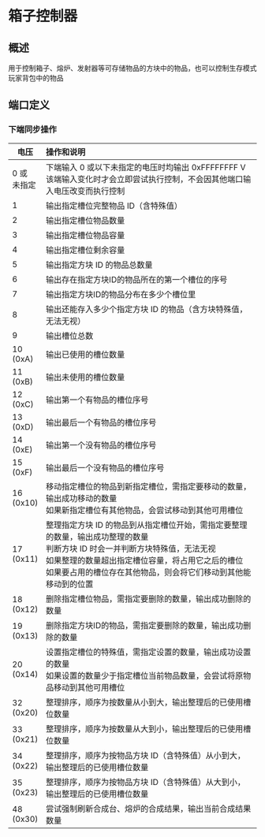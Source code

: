 <script setup lang="ts">
import ElectricConnection from "../../../components/ElectricElement/ElectricConnection";
import ElectricConnectorType from "../../../components/ElectricElement/ElectricConnectorType";
import ElectricConnectorDirection from "../../../components/ElectricElement/ElectricConnectorDirection";
import ElectricConnectionDisplayMode from "../../../components/ElectricElement/ElectricConnectionDisplayMode";
import IOPort from "../../../components/ElectricElement/IOPort";
import ElectricElement from "../../../components/ElectricElement/ElectricElement.vue";

let connections = [
    new ElectricConnection(ElectricConnectorDirection.Top, ElectricConnectorType.Output, ElectricConnectionDisplayMode.BitWidth, [
        new IOPort(1, 32, "输出结果", "因为结果经常为 0，所以默认输出 0xFFFFFFFF V，出错时也输出此结果")
    ]),
    new ElectricConnection(ElectricConnectorDirection.Right, ElectricConnectorType.Input, ElectricConnectionDisplayMode.StartAndEnd, [
        new IOPort(1, 8, "槽位", "指定要被控制的槽位"),
        new IOPort(9, 16, "数量", "指定要被控制的物品数量"),
        new IOPort(17, 17, "是否判断特殊值", "详见`方块特殊值`"),
        new IOPort(18, 18, "是否控制玩家背包", "为 0 时控制该电路板**背面**的箱子等可以存储物品的方块  \n为 1 时改为控制生存模式玩家的背包"),
        new IOPort(18, 18, "是否全部数量", "为 1 时忽略`指定数量`，改为尽可能控制所有符合条件的物品"),
        new IOPort(20, 24, "玩家序号", "当控制生存模式玩家的背包时，指定要控制第几个玩家的背包"),
        new IOPort(25, 32, "新槽位", "下端同步操作为`移动指定槽位的物品到新指定槽位`时的参数")
    ]),
        new ElectricConnection(ElectricConnectorDirection.Bottom, ElectricConnectorType.Input, ElectricConnectionDisplayMode.BitWidth, [
        new IOPort(1, 32, "同步操作", "另见下表")
    ]),
    new ElectricConnection(ElectricConnectorDirection.Left, ElectricConnectorType.Input, ElectricConnectionDisplayMode.StartAndEnd, [
        new IOPort(1, 10, "方块 ID", "如果该部分大于 0，将判断物品的方块 ID 是否与该部分相等"),
        new IOPort(11, 14, "空", "无作用"),
        new IOPort(15, 32, "方块特殊值", "如果`方块 ID`部分大于 0，且`是否判断特殊值`为 1，将判断物品的方块特殊值是否与该部分相等")
    ])
];
</script>

# 箱子控制器

## 概述

用于控制箱子、熔炉、发射器等可存储物品的方块中的物品，也可以控制生存模式玩家背包中的物品

## 端口定义

<ElectricElement imgAltPrefix="箱子控制器" :connections="connections" imgSrc="/images/expand/transportation/GVInventoryControllerBlock.webp"/>

### 下端同步操作

| 电压            | 操作和说明                                                                                                                                     |
|---------------|:------------------------------------------------------------------------------------------------------------------------------------------|
| 0 或<br/>未指定   | 下端输入 0 或以下未指定的电压时均输出 0xFFFFFFFF V<br/>该端输入变化时才会立即尝试执行控制，不会因其他端口输入电压改变而执行控制                                                                |
| 1             | 输出指定槽位完整物品 ID（含特殊值）                                                                                                                       |
| 2             | 输出指定槽位物品数量                                                                                                                                |
| 3             | 输出指定槽位物品容量                                                                                                                                |
| 4             | 输出指定槽位剩余容量                                                                                                                                |
| 5             | 输出指定方块 ID 的物品总数量                                                                                                                          |
| 6             | 输出存在指定方块ID的物品所在的第一个槽位的序号                                                                                                                  |
| 7             | 输出指定方块ID的物品分布在多少个槽位里                                                                                                                      |
| 8             | 输出还能存入多少个指定方块 ID 的物品（含方块特殊值，无法无视）                                                                                                         |
| 9             | 输出槽位总数                                                                                                                                    |
| 10<br/>(0xA)  | 输出已使用的槽位数量                                                                                                                                |
| 11<br/>(0xB)  | 输出未使用的槽位数量                                                                                                                                |
| 12<br/>(0xC)  | 输出第一个有物品的槽位序号                                                                                                                             |
| 13<br/>(0xD)  | 输出最后一个有物品的槽位序号                                                                                                                            |
| 14<br/>(0xE)  | 输出第一个没有物品的槽位序号                                                                                                                            |
| 15<br/>(0xF)  | 输出最后一个没有物品的槽位序号                                                                                                                           |
| 16<br/>(0x10) | 移动指定槽位的物品到新指定槽位，需指定要移动的数量，输出成功移动的数量<br/>如果新指定槽位有其他物品，会尝试移动到其他可用槽位                                                                         |
| 17<br/>(0x11) | 整理指定方块 ID 的物品到从指定槽位开始，需指定要整理的数量，输出成功整理的数量<br/>判断方块 ID 时会一并判断方块特殊值，无法无视<br/>如果整理的数量超出指定槽位容量，将占用它之后的槽位<br/>如果要占用的槽位存在其他物品，则会将它们移动到其他能移动到的位置 |
| 18<br/>(0x12) | 删除指定槽位物品，需指定要删除的数量，输出成功删除的数量                                                                                                              |
| 19<br/>(0x13) | 删除指定方块ID的物品，需指定要删除的数量，输出成功删除的数量                                                                                                           |
| 20<br/>(0x14) | 设置指定槽位的特殊值，需指定设置的数量，输出成功设置的数量<br/>如果设置的数量少于指定槽位当前物品数量，会尝试将原物品移动到其他可用槽位                                                                    |
| 32<br/>(0x20) | 整理排序，顺序为按数量从小到大，输出整理后的已使用槽位数量                                                                                                             |
| 33<br/>(0x21) | 整理排序，顺序为按数量从大到小，输出整理后的已使用槽位数量                                                                                                             |
| 34<br/>(0x22) | 整理排序，顺序为按物品方块 ID（含特殊值）从小到大，输出整理后的已使用槽位数量                                                                                                  |
| 35<br/>(0x23) | 整理排序，顺序为按物品方块 ID（含特殊值）从大到小，输出整理后的已使用槽位数量                                                                                                  |
| 48<br/>(0x30) | 尝试强制刷新合成台、熔炉的合成结果，输出当前合成结果数量                                                                                                              |